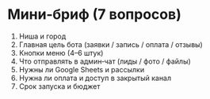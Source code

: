 # Мини‑бриф (7 вопросов)

1. Ниша и город
2. Главная цель бота (заявки / запись / оплата / отзывы)
3. Кнопки меню (4–6 штук)
4. Что отправлять в админ‑чат (лиды / фото / файлы)
5. Нужны ли Google Sheets и рассылки
6. Нужна ли оплата и доступ в закрытый канал
7. Срок запуска и бюджет
